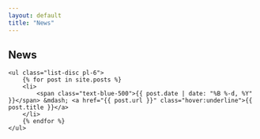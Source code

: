 ```yaml
---
layout: default
title: "News"
---
```


<section class="container mx-auto py-8">
    <h1 class="text-3xl md:text-4xl font-bold mb-4">News</h1>

    <ul class="list-disc pl-6">
        {% for post in site.posts %}
        <li>
            <span class="text-blue-500">{{ post.date | date: "%B %-d, %Y" }}</span> &mdash; <a href="{{ post.url }}" class="hover:underline">{{ post.title }}</a>
        </li>
        {% endfor %}
    </ul>
</section>
